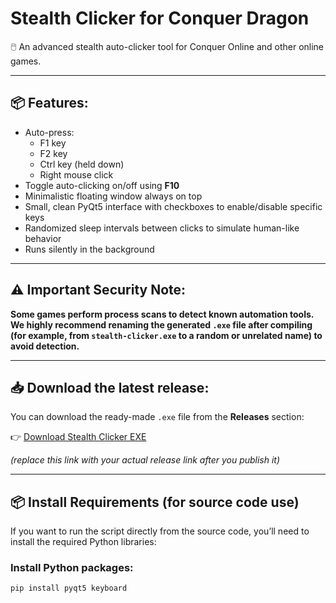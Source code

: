 # Stealth Clicker for Conquer Dragon

🖱️ An advanced stealth auto-clicker tool for Conquer Online and other online games.

---

## 📦 Features:

- Auto-press:
  - F1 key
  - F2 key
  - Ctrl key (held down)
  - Right mouse click
- Toggle auto-clicking on/off using **F10**
- Minimalistic floating window always on top
- Small, clean PyQt5 interface with checkboxes to enable/disable specific keys
- Randomized sleep intervals between clicks to simulate human-like behavior
- Runs silently in the background

---

## ⚠️ Important Security Note:

**Some games perform process scans to detect known automation tools.  
We highly recommend renaming the generated `.exe` file after compiling (for example, from `stealth-clicker.exe` to a random or unrelated name) to avoid detection.**

---

## 📥 Download the latest release:

You can download the ready-made `.exe` file from the **Releases** section:  

👉 [Download Stealth Clicker EXE](https://github.com/hossamsalem4/Clicker/releases/tag/clicker_co)

*(replace this link with your actual release link after you publish it)*

---

## 📦 Install Requirements (for source code use)

If you want to run the script directly from the source code, you’ll need to install the required Python libraries:

### Install Python packages:
```bash
pip install pyqt5 keyboard
